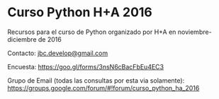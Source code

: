 # Curso Python H+A 2016

Recursos para el curso de Python organizado por H+A en noviembre-diciembre de 2016

Contacto: jbc.develop@gmail.com

Encuesta: https://goo.gl/forms/3nsN6cBacFbEu4EC3

Grupo de Email (todas las consultas por esta via solamente): https://groups.google.com/forum/#!forum/curso_python_ha_2016
